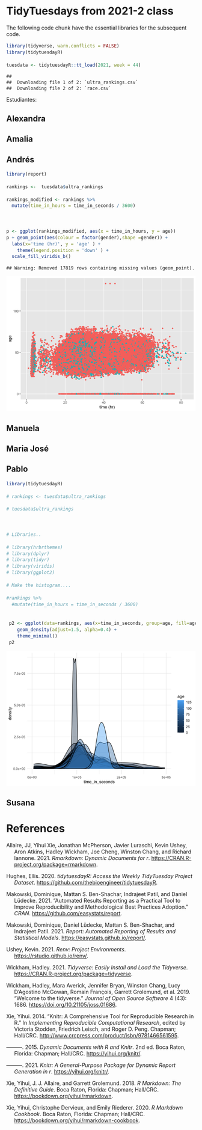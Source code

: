 TidyTuesdays from 2021-2 class
================

The following code chunk have the essential libraries for the subsequent
code.

``` r
library(tidyverse, warn.conflicts = FALSE)
library(tidytuesdayR)

tuesdata <- tidytuesdayR::tt_load(2021, week = 44)
```

    ## 
    ##  Downloading file 1 of 2: `ultra_rankings.csv`
    ##  Downloading file 2 of 2: `race.csv`

Estudiantes:

## Alexandra

## Amalia

## Andrés

``` r
library(report)

rankings <-  tuesdata$ultra_rankings

rankings_modified <- rankings %>%
  mutate(time_in_hours = time_in_seconds / 3600)

  

p <- ggplot(rankings_modified, aes(x = time_in_hours, y = age))  
p + geom_point(aes(colour = factor(gender),shape =gender)) +
  labs(x='time (hr)', y = 'age' ) +
    theme(legend.position = 'down' ) +
  scale_fill_viridis_b()
```

    ## Warning: Removed 17819 rows containing missing values (geom_point).

![](README_files/figure-gfm/Andres-1.png)<!-- -->

## Manuela

## Maria José

## Pablo

``` r
library(tidytuesdayR)

# rankings <- tuesdata$ultra_rankings

# tuesdata$ultra_rankings

  

# Libraries..

# library(hrbrthemes)
# library(dplyr)
# library(tidyr)
# library(viridis)
# library(ggplot2)

# Make the histogram....

#rankings %>%
  #mutate(time_in_hours = time_in_seconds / 3600)


 p2 <- ggplot(data=rankings, aes(x=time_in_seconds, group=age, fill=age)) +
    geom_density(adjust=1.5, alpha=0.4) +
    theme_minimal()
 p2
```

![](README_files/figure-gfm/Pablo-1.png)<!-- -->

## Susana

# References

<div id="refs" class="references csl-bib-body hanging-indent">

<div id="ref-R-rmarkdown" class="csl-entry">

Allaire, JJ, Yihui Xie, Jonathan McPherson, Javier Luraschi, Kevin
Ushey, Aron Atkins, Hadley Wickham, Joe Cheng, Winston Chang, and
Richard Iannone. 2021. *Rmarkdown: Dynamic Documents for r*.
<https://CRAN.R-project.org/package=rmarkdown>.

</div>

<div id="ref-R-tidytuesdayR" class="csl-entry">

Hughes, Ellis. 2020. *tidytuesdayR: Access the Weekly TidyTuesday
Project Dataset*. <https://github.com/thebioengineer/tidytuesdayR>.

</div>

<div id="ref-report2021" class="csl-entry">

Makowski, Dominique, Mattan S. Ben-Shachar, Indrajeet Patil, and Daniel
Lüdecke. 2021. “Automated Results Reporting as a Practical Tool to
Improve Reproducibility and Methodological Best Practices Adoption.”
*CRAN*. <https://github.com/easystats/report>.

</div>

<div id="ref-R-report" class="csl-entry">

Makowski, Dominique, Daniel Lüdecke, Mattan S. Ben-Shachar, and
Indrajeet Patil. 2021. *Report: Automated Reporting of Results and
Statistical Models*. <https://easystats.github.io/report/>.

</div>

<div id="ref-R-renv" class="csl-entry">

Ushey, Kevin. 2021. *Renv: Project Environments*.
<https://rstudio.github.io/renv/>.

</div>

<div id="ref-R-tidyverse" class="csl-entry">

Wickham, Hadley. 2021. *Tidyverse: Easily Install and Load the
Tidyverse*. <https://CRAN.R-project.org/package=tidyverse>.

</div>

<div id="ref-tidyverse2019" class="csl-entry">

Wickham, Hadley, Mara Averick, Jennifer Bryan, Winston Chang, Lucy
D’Agostino McGowan, Romain François, Garrett Grolemund, et al. 2019.
“Welcome to the <span class="nocase">tidyverse</span>.” *Journal of Open
Source Software* 4 (43): 1686. <https://doi.org/10.21105/joss.01686>.

</div>

<div id="ref-knitr2014" class="csl-entry">

Xie, Yihui. 2014. “Knitr: A Comprehensive Tool for Reproducible Research
in R.” In *Implementing Reproducible Computational Research*, edited by
Victoria Stodden, Friedrich Leisch, and Roger D. Peng. Chapman;
Hall/CRC. <http://www.crcpress.com/product/isbn/9781466561595>.

</div>

<div id="ref-knitr2015" class="csl-entry">

———. 2015. *Dynamic Documents with R and Knitr*. 2nd ed. Boca Raton,
Florida: Chapman; Hall/CRC. <https://yihui.org/knitr/>.

</div>

<div id="ref-R-knitr" class="csl-entry">

———. 2021. *Knitr: A General-Purpose Package for Dynamic Report
Generation in r*. <https://yihui.org/knitr/>.

</div>

<div id="ref-rmarkdown2018" class="csl-entry">

Xie, Yihui, J. J. Allaire, and Garrett Grolemund. 2018. *R Markdown: The
Definitive Guide*. Boca Raton, Florida: Chapman; Hall/CRC.
<https://bookdown.org/yihui/rmarkdown>.

</div>

<div id="ref-rmarkdown2020" class="csl-entry">

Xie, Yihui, Christophe Dervieux, and Emily Riederer. 2020. *R Markdown
Cookbook*. Boca Raton, Florida: Chapman; Hall/CRC.
<https://bookdown.org/yihui/rmarkdown-cookbook>.

</div>

</div>
